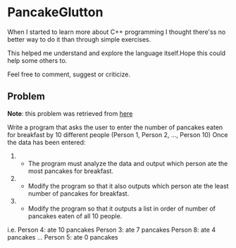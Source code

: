 # PancakeGlutton

When I started to learn more about C++ programming I thought there'ss no better way to do it than through simple exercises.

This helped me understand and explore the language itself.Hope this could help some others to. 

Feel free to comment, suggest or criticize.

## Problem

**Note**: this problem was retrieved from [here](http://www.cplusplus.com/forum/articles/12974/) 

Write a program that asks the user to enter the number of pancakes eaten for breakfast by 10 different people (Person 1, Person 2, ..., Person 10)
Once the data has been entered:

1. - The program must analyze the data and output which person ate the most pancakes for breakfast.

2. - Modify the program so that it also outputs which person ate the least number of pancakes for breakfast.

3. - Modify the program so that it outputs a list in order of number of pancakes eaten of all 10 people.

i.e.
Person 4: ate 10 pancakes
Person 3: ate 7 pancakes
Person 8: ate 4 pancakes
...
Person 5: ate 0 pancakes
